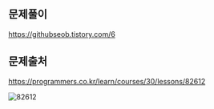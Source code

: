 ## 문제풀이
https://githubseob.tistory.com/6
## 문제출처
https://programmers.co.kr/learn/courses/30/lessons/82612


![82612](https://user-images.githubusercontent.com/83795383/128044707-9e6fc96b-8d95-47da-a3ee-2b52130ab931.jpg)
